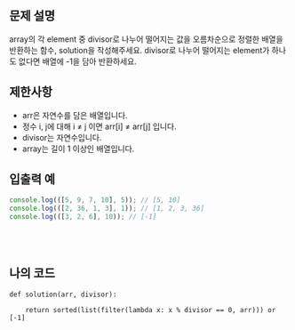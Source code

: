 ## 문제 설명

array의 각 element 중 divisor로 나누어 떨어지는 값을 오름차순으로 정렬한 배열을 반환하는 함수, solution을 작성해주세요.
divisor로 나누어 떨어지는 element가 하나도 없다면 배열에 -1을 담아 반환하세요.

## 제한사항

* arr은 자연수를 담은 배열입니다.
* 정수 i, j에 대해 i ≠ j 이면 arr[i] ≠ arr[j] 입니다.
* divisor는 자연수입니다.
* array는 길이 1 이상인 배열입니다.


## 입출력 예

```js
console.log(([5, 9, 7, 10], 5)); // [5, 10]
console.log(([2, 36, 1, 3], 1)); // [1, 2, 3, 36]
console.log(([3, 2, 6], 10)); // [-1]
```

<br/>
<br/>

## 나의 코드

```
def solution(arr, divisor):

    return sorted(list(filter(lambda x: x % divisor == 0, arr))) or [-1]

```

